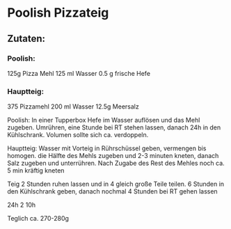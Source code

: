 
# Poolish Pizzateig 

## Zutaten:
### Poolish:
125g Pizza Mehl
125 ml Wasser
0.5 g frische Hefe

### Hauptteig:
375 Pizzamehl
200 ml Wasser
12.5g Meersalz

Poolish: 
In einer Tupperbox Hefe im Wasser auflösen und das Mehl zugeben.
Umrühren, eine Stunde bei RT stehen lassen, danach 24h in den Kühlschrank.
Volumen sollte sich ca. verdoppeln.

Hauptteig:
Wasser mit Vorteig in Rührschüssel geben, vermengen bis homogen.
die Hälfte des Mehls zugeben und 2-3 minuten kneten, danach Salz zugeben und unterrühren.
Nach Zugabe des Rest des Mehles noch ca. 5 min kräftig kneten

Teig 2 Stunden ruhen lassen und in 4 gleich große Teile teilen.
6 Stunden in den Kühlschrank geben, danach nochmal 4 Stunden bei RT gehen lassen




24h
2
10h



Teglich ca. 270-280g
